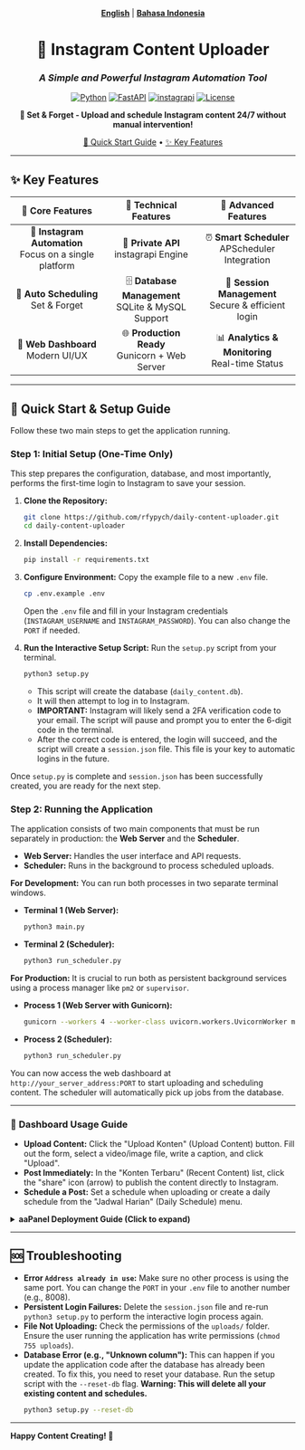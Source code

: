 <div align="center">

[**English**](#) | [**Bahasa Indonesia**](./README_ID.md)

# 🚀 Instagram Content Uploader

### *A Simple and Powerful Instagram Automation Tool*

[![Python](https://img.shields.io/badge/Python-3.9+-blue.svg)](https://python.org)
[![FastAPI](https://img.shields.io/badge/FastAPI-0.116+-green.svg)](https://fastapi.tiangolo.com)
[![instagrapi](https://img.shields.io/badge/instagrapi-2.2.1-purple.svg)](https://github.com/subzeroid/instagrapi)
[![License](https://img.shields.io/badge/License-MIT-yellow.svg)](LICENSE)

**🎯 Set & Forget - Upload and schedule Instagram content 24/7 without manual intervention!**

[🚀 Quick Start Guide](#-quick-start--setup-guide) • [✨ Key Features](#-key-features)

---

</div>

## ✨ **Key Features**

<div align="center">

| 🎯 **Core Features** | 🔧 **Technical Features** | 🚀 **Advanced Features** |
|:---:|:---:|:---:|
| 📱 **Instagram Automation**<br/>Focus on a single platform | 🤖 **Private API**<br/>instagrapi Engine | ⏰ **Smart Scheduler**<br/>APScheduler Integration |
| 📅 **Auto Scheduling**<br/>Set & Forget | 🗄️ **Database Management**<br/>SQLite & MySQL Support | 🔐 **Session Management**<br/>Secure & efficient login |
| 🎨 **Web Dashboard**<br/>Modern UI/UX | 🌐 **Production Ready**<br/>Gunicorn + Web Server | 📊 **Analytics & Monitoring**<br/>Real-time Status |

</div>

---

## 🚀 **Quick Start & Setup Guide**

Follow these two main steps to get the application running.

### **Step 1: Initial Setup (One-Time Only)**

This step prepares the configuration, database, and most importantly, performs the first-time login to Instagram to save your session.

1.  **Clone the Repository:**
    ```bash
    git clone https://github.com/rfypych/daily-content-uploader.git
    cd daily-content-uploader
    ```

2.  **Install Dependencies:**
    ```bash
    pip install -r requirements.txt
    ```

3.  **Configure Environment:** Copy the example file to a new `.env` file.
    ```bash
    cp .env.example .env
    ```
    Open the `.env` file and fill in your Instagram credentials (`INSTAGRAM_USERNAME` and `INSTAGRAM_PASSWORD`). You can also change the `PORT` if needed.

4.  **Run the Interactive Setup Script:** Run the `setup.py` script from your terminal.
    ```bash
    python3 setup.py
    ```
    - This script will create the database (`daily_content.db`).
    - It will then attempt to log in to Instagram.
    - **IMPORTANT:** Instagram will likely send a 2FA verification code to your email. The script will pause and prompt you to enter the 6-digit code in the terminal.
    - After the correct code is entered, the login will succeed, and the script will create a `session.json` file. This file is your key to automatic logins in the future.

Once `setup.py` is complete and `session.json` has been successfully created, you are ready for the next step.

### **Step 2: Running the Application**

The application consists of two main components that must be run separately in production: the **Web Server** and the **Scheduler**.

-   **Web Server:** Handles the user interface and API requests.
-   **Scheduler:** Runs in the background to process scheduled uploads.

**For Development:**
You can run both processes in two separate terminal windows.
-   **Terminal 1 (Web Server):**
    ```bash
    python3 main.py
    ```
-   **Terminal 2 (Scheduler):**
    ```bash
    python3 run_scheduler.py
    ```

**For Production:**
It is crucial to run both as persistent background services using a process manager like `pm2` or `supervisor`.
-   **Process 1 (Web Server with Gunicorn):**
    ```bash
    gunicorn --workers 4 --worker-class uvicorn.workers.UvicornWorker main:app --bind 0.0.0.0:2009
    ```
-   **Process 2 (Scheduler):**
    ```bash
    python3 run_scheduler.py
    ```
You can now access the web dashboard at `http://your_server_address:PORT` to start uploading and scheduling content. The scheduler will automatically pick up jobs from the database.

---

### 📖 **Dashboard Usage Guide**

-   **Upload Content:** Click the "Upload Konten" (Upload Content) button. Fill out the form, select a video/image file, write a caption, and click "Upload".
-   **Post Immediately:** In the "Konten Terbaru" (Recent Content) list, click the "share" icon (arrow) to publish the content directly to Instagram.
-   **Schedule a Post:** Set a schedule when uploading or create a daily schedule from the "Jadwal Harian" (Daily Schedule) menu.

<details>
<summary><b>aaPanel Deployment Guide (Click to expand)</b></summary>

Here is a step-by-step guide to deploy this application on your server using aaPanel.

**1. Preparation in aaPanel:**
   - Open your aaPanel.
   - Go to the **Website** menu -> **Add site**.
   - Create a new website for your domain or subdomain.

**2. Upload Code:**
   - Go to the **Files** menu.
   - Navigate to the root directory of the website you just created (e.g., `/www/wwwroot/domain.com`).
   - Delete default files like `index.html`.
   - Upload all files from this repository to that directory.

**3. Setup Python Environment:**
   - Go to the **App Store** menu and install **Python Manager**.
   - Inside Python Manager, install a suitable Python version (e.g., 3.10 or 3.11).
   - Go back to your **Website** settings, select your site, and click on **Python Project**.
   - Click **Add Python project**.
   - Select the Python version you installed.
   - **Framework:** Choose `gunicorn`.
   - **Startup file/directory:** Enter `main.py`.
   - Click **Confirm**. This will create a virtual environment for you.

**4. Install Dependencies:**
   - After the Python project is created, aaPanel will provide the path to your virtual environment.
   - Open the **Terminal** in aaPanel.
   - Activate the virtual environment with the provided command, e.g., `source /www/wwwroot/domain.com/pyenv/bin/activate`.
   - Run the following command to install all required libraries:
     ```bash
     pip install -r requirements.txt
     ```

**5. Configuration and Initial Setup:**
   - Still in the **Terminal** (with the virtual environment active):
     - Create the `.env` file: `cp .env.example .env`
     - Edit the `.env` file with nano: `nano .env`. Enter your Instagram credentials, then save (Ctrl+X, Y, Enter).
     - Run the interactive setup for the first-time login:
       ```bash
       python3 setup.py
       ```
     - Follow the prompt to enter the 2FA code from your email.

**6. Run the Application:**
   - In the aaPanel **Python Project** manager for your site, configure the startup command to be the Gunicorn command:
     ```
     gunicorn --workers 4 --worker-class uvicorn.workers.UvicornWorker main:app --bind 0.0.0.0:2009
     ```
   - Click **Start** or **Restart**. This runs the web server.
   - Now, open the **Terminal** again (ensure the virtual environment is active: `source .../bin/activate`).
   - Run the scheduler as a persistent background process. The best way is using a process manager like `pm2` or `supervisor`. If you don't have one, you can use `nohup` for a simple setup:
     ```bash
     nohup python3 run_scheduler.py &
     ```
   - Your application is now fully running.

</details>

---

## 🆘 **Troubleshooting**

*   **Error `Address already in use`:** Make sure no other process is using the same port. You can change the `PORT` in your `.env` file to another number (e.g., 8008).
*   **Persistent Login Failures:** Delete the `session.json` file and re-run `python3 setup.py` to perform the interactive login process again.
*   **File Not Uploading:** Check the permissions of the `uploads/` folder. Ensure the user running the application has write permissions (`chmod 755 uploads`).
*   **Database Error (e.g., "Unknown column"):** This can happen if you update the application code after the database has already been created. To fix this, you need to reset your database. Run the setup script with the `--reset-db` flag. **Warning: This will delete all your existing content and schedules.**
    ```bash
    python3 setup.py --reset-db
    ```

---

**Happy Content Creating! 🎉**

